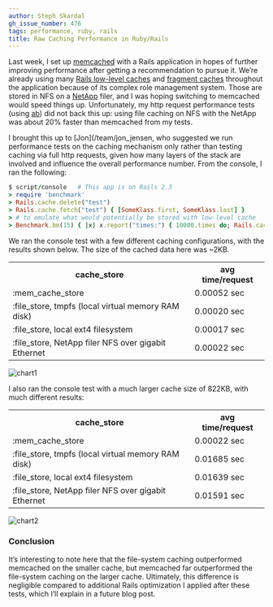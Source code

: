 ```yaml
---
author: Steph Skardal
gh_issue_number: 476
tags: performance, ruby, rails
title: Raw Caching Performance in Ruby/Rails
---
```


Last week, I set up [memcached](https://memcached.org/) with a Rails application in hopes of further improving performance after getting a recommendation to pursue it. We’re already using many [Rails low-level caches](http://blog.nathanhumbert.com/2011/01/data-caching-in-rails-3.html) and [fragment caches](https://guides.rubyonrails.org/caching_with_rails.html#fragment-caching) throughout the application because of its complex role management system. Those are stored in NFS on a [NetApp](https://www.netapp.com/us/) filer, and I was hoping switching to memcached would speed things up. Unfortunately, my http request performance tests (using [ab](https://linux.die.net/man/1/ab)) did not back this up: using file caching on NFS with the NetApp was about 20% faster than memcached from my tests.

I brought this up to [Jon](/team/jon_jensen, who suggested we run performance tests on the caching mechanism only rather than testing caching via full http requests, given how many layers of the stack are involved and influence the overall performance number. From the console, I ran the following:

```ruby
$ script/console   # This app is on Rails 2.3
> require 'benchmark'
> Rails.cache.delete("test")
> Rails.cache.fetch("test") { [SomeKlass.first, SomeKlass.last] }
> # to emulate what would potentially be stored with low-level cache
> Benchmark.bm(15) { |x| x.report("times:") { 10000.times do; Rails.cache.fetch("test"); end } }
```

We ran the console test with a few different caching configurations, with the results shown below. The size of the cached data here was ~2KB.

<table cellpadding="5" cellspacing="0" width="100%">
<tbody><tr>
<th>cache_store</th>
<th>avg time/request</th>
</tr>
<tr>
<td>:mem_cache_store</td>
<td>0.00052 sec</td>
</tr>
<tr>
<td>:file_store, tmpfs (local virtual memory RAM disk)</td>
<td>0.00020 sec</td>
</tr>
<tr>
<td>:file_store, local ext4 filesystem</td>
<td>0.00017 sec</td>
</tr>
<tr>
<td>:file_store, NetApp filer NFS over gigabit Ethernet</td>
<td>0.00022 sec</td>
</tr>
</tbody></table>

<img alt="chart1" src="https://chart.apis.google.com/chart?chxl=0:|memcached|tmpfs|ext4|netapp&chxt=x&chbh=a&chs=600x300&cht=bvg&chco=A2C180&chds=0,0.6&chd=t:0.524,0.196,0.173,0.215&chtt=Small+Cache+Raw+Caching+Performance+(time+in+sec+%2F+cache+hit)"/>

I also ran the console test with a much larger cache size of 822KB, with much different results:

<table cellpadding="5" cellspacing="0" width="100%">
<tbody><tr>
<th>cache_store</th>
<th>avg time/request</th>
</tr>
<tr>
<td>:mem_cache_store</td>
<td>0.00022 sec</td>
</tr>
<tr>
<td>:file_store, tmpfs (local virtual memory RAM disk)</td>
<td>0.01685 sec</td>
</tr>
<tr>
<td>:file_store, local ext4 filesystem</td>
<td>0.01639 sec</td>
</tr>
<tr>
<td>:file_store, NetApp filer NFS over gigabit Ethernet</td>
<td>0.01591 sec</td>
</tr>
</tbody></table>

<img alt="chart2" src="https://chart.apis.google.com/chart?chxl=0:|memcached|tmpfs|ext4|netapp&chxt=x&chbh=a&chs=600x300&cht=bvg&chco=A2C180&chds=0,0.02&chd=t:0,0.017,0.016,0.016&chtt=Large+Cache+Raw+Caching+Performance+(time+in+sec+%2F+cache+hit)"/>

### Conclusion

It’s interesting to note here that the file-system caching outperformed memcached on the smaller cache, but memcached far outperformed the file-system caching on the larger cache. Ultimately, this difference is negligible compared to additional Rails optimization I applied after these tests, which I’ll explain in a future blog post.
